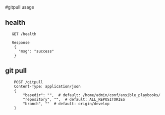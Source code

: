 
#gitpull usage

## health
```
   GET /health
    
   Response
    {
      "msg": "success"
    }
```

## git pull
```
    POST /gitpull
    Content-Type: application/json
    {
        "basedir": "",  # default: /home/admin/conf/ansible_playbooks/
        "repository", "",  # default: ALL_REPOSITORIES
        "branch", ""  # default: origin/develop
    }

```